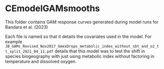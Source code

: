 # CEmodelGAMsmooths

This folder contains GAM response curves generated during model runs for Bandara et al. (2023)

Each file is named so that it details the covariates used in the model. For example `JB_GAMs_Revised_Nov2017_GmexDrops_metabolic_index_without_sbt_and_o2_tt_split_2021_04_11.pdf` details that this model was to test the shift in species biogeography with just using metabolic index without factoring in temperature and dissolved oxygen.
